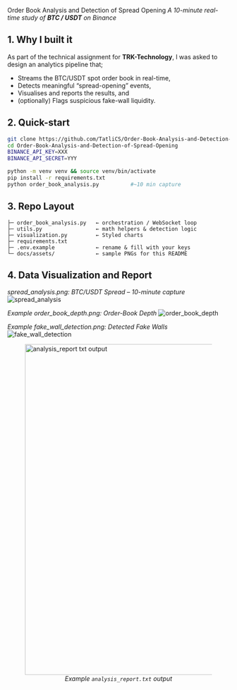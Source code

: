 Order Book Analysis and Detection of Spread Opening
*A 10-minute real-time study of **BTC / USDT** on Binance*

## 1. Why I built it

As part of the technical assignment for **TRK-Technology**, I was asked to design an analytics pipeline that;

* Streams the BTC/USDT spot order book in real-time,  
* Detects meaningful “spread-opening” events,  
* Visualises and reports the results, and  
* (optionally) Flags suspicious fake-wall liquidity.

## 2. Quick-start

```bash
git clone https://github.com/TatliCS/Order-Book-Analysis-and-Detection-of-Spread-Opening.git
cd Order-Book-Analysis-and-Detection-of-Spread-Opening
BINANCE_API_KEY=XXX
BINANCE_API_SECRET=YYY

python -m venv venv && source venv/bin/activate
pip install -r requirements.txt
python order_book_analysis.py          #~10 min capture
```

## 3. Repo Layout

```text
├─ order_book_analysis.py   ← orchestration / WebSocket loop
├─ utils.py                 ← math helpers & detection logic
├─ visualization.py         ← Styled charts
├─ requirements.txt
├─ .env.example             ← rename & fill with your keys
└─ docs/assets/             ← sample PNGs for this README
```

## 4. Data Visualization and Report

*spread_analysis.png: BTC/USDT Spread – 10-minute capture*
![spread_analysis](https://github.com/user-attachments/assets/801a3880-5374-4843-86aa-febd954762b5)

*Example order_book_depth.png: Order-Book Depth*
![order_book_depth](https://github.com/user-attachments/assets/e09ae82d-d319-4538-81e6-c486ac58ab1a)

*Example fake_wall_detection.png: Detected Fake Walls*
![fake_wall_detection](https://github.com/user-attachments/assets/727d7813-4dfa-4b52-ad7e-dabc2e510bff)

<figure>
  <img src="docs/assets/analysis_report.png" width="750" alt="analysis_report txt output">
  <figcaption align="center"><em>Example <code>analysis_report.txt</code> output</em></figcaption>
</figure>

